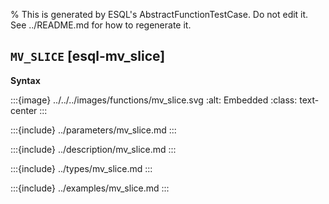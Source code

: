 % This is generated by ESQL's AbstractFunctionTestCase. Do not edit it. See ../README.md for how to regenerate it.

## `MV_SLICE` [esql-mv_slice]

**Syntax**

:::{image} ../../../images/functions/mv_slice.svg
:alt: Embedded
:class: text-center
:::


:::{include} ../parameters/mv_slice.md
:::

:::{include} ../description/mv_slice.md
:::

:::{include} ../types/mv_slice.md
:::

:::{include} ../examples/mv_slice.md
:::
